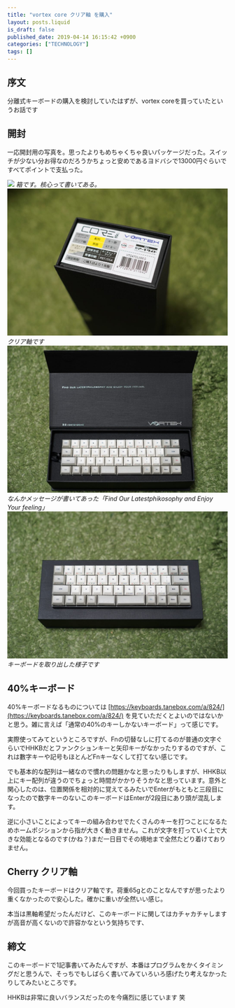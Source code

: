 ```yaml
---
title: "vortex core クリア軸 を購入"
layout: posts.liquid
is_draft: false
published_date: 2019-04-14 16:15:42 +0900
categories: ["TECHNOLOGY"]
tags: []
---
```


## 序文
分離式キーボードの購入を検討していたはずが、vortex coreを買っていたというお話です

## 開封
一応開封用の写真を。思ったよりもめちゃくちゃ良いパッケージだった。スイッチが少ない分お得なのだろうかちょっと安めであるヨドバシで13000円ぐらいですべてポイントで支払った。

![](/public/images/2019/04/ORG_DSC05845-1-1024x683.jpg)
_箱です。核心って書いてある。_
![](/public/images/2019/04/ORG_DSC05846-1-1024x683.jpg)
_クリア軸です_
![](/public/images/2019/04/ORG_DSC05848-1-1024x683.jpg)
_なんかメッセージが書いてあった「Find Our Latestphikosophy and Enjoy Your feeling」_
![](/public/images/2019/04/ORG_DSC05849-1-1024x683.jpg)
_キーボードを取り出した様子です_
## 40%キーボード
40%キーボードなるものについては [https://keyboards.tanebox.com/a/824/](https://keyboards.tanebox.com/a/824/) を見ていただくとよいのではないかと思う。雑に言えば「通常の40%のキーしかないキーボード」って感じです。

実際使ってみてというところですが、Fnの切替なしに打てるのが普通の文字ぐらいでHHKBだとファンクションキーと矢印キーがなかったりするのですが、これは數字キーや記号もほとんどFnキーなくして打てない感じです。

でも基本的な配列は一緒なので慣れの問題かなと思ったりもしますが、HHKB以上にキー配列が違うのでちょっと時間がかかりそうかなと思っています。意外と関心したのは、位置関係を相対的に覚えてるみたいでEnterがもともと三段目になったので数字キーのないこのキーボードはEnterが2段目にあり頭が混乱します。

逆に小さいことによってキーの組み合わせでたくさんのキーを打つことになるためホームポジションから指が大きく動きません。これが文字を打っていく上で大きな効能となるのです(かね？)まだ一日目でその境地まで全然たどり着けておりません。

## Cherry クリア軸
今回買ったキーボードはクリア軸です。荷重65gとのことなんですが思ったより重くなかったので安心した。確かに重いが全然いい感じ。

本当は黒軸希望だったんだけど、このキーボードに関してはカチャカチャしますが高音が高くないので許容かなという気持ちです、

## 締文
このキーボードで1記事書いてみたんですが、本番はプログラムをかくタイミングだと思うんで、そっちでもしばらく書いてみていろいろ感げたり考えなかったりしてみたいところです。

HHKBは非常に良いバランスだったのを今痛烈に感じています 笑


